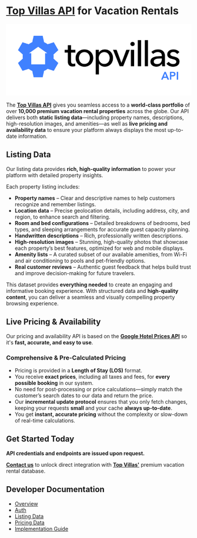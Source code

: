 # [Top Villas API](https://thetopvillas.com) for Vacation Rentals

<p align="center">
<img src="./assets/tvapi-logo-white-bg.png" />
</p>

The **[Top Villas API](https://thetopvillas.com)** gives you seamless access to a **world-class portfolio** of over **10,000 premium vacation rental properties** across the globe. Our API delivers both **static listing data**—including property names, descriptions, high-resolution images, and amenities—as well as **live pricing and availability data** to ensure your platform always displays the most up-to-date information.  

## Listing Data

Our listing data provides **rich, high-quality information** to power your platform with detailed property insights.

Each property listing includes:  

- **Property names** – Clear and descriptive names to help customers recognize and remember listings.  
- **Location data** – Precise geolocation details, including address, city, and region, to enhance search and filtering.  
- **Room and bed configurations** – Detailed breakdowns of bedrooms, bed types, and sleeping arrangements for accurate guest capacity planning.  
- **Handwritten descriptions** – Rich, professionally written descriptions.  
- **High-resolution images** – Stunning, high-quality photos that showcase each property’s best features, optimized for web and mobile displays.  
- **Amenity lists** – A curated subset of our available amenities, from Wi-Fi and air conditioning to pools and pet-friendly options.  
- **Real customer reviews** – Authentic guest feedback that helps build trust and improve decision-making for future travelers.  

This dataset provides **everything needed** to create an engaging and informative booking experience. With structured data and **high-quality content**, you can deliver a seamless and visually compelling property browsing experience.

## Live Pricing & Availability

Our pricing and availability API is based on the **[Google Hotel Prices API](https://developers.google.com/hotels/hotel-prices/)** so it's **fast, accurate, and easy to use**.

### Comprehensive & Pre-Calculated Pricing

- Pricing is provided in a **Length of Stay (LOS)** format.  
- You receive **exact prices**, including all taxes and fees, for **every possible booking** in our system.  
- No need for post-processing or price calculations—simply match the customer’s search dates to our data and return the price.  
- Our **incremental update protocol** ensures that you only fetch changes, keeping your requests **small** and your cache  **always up-to-date**.  
- You get **instant, accurate pricing** without the complexity or slow-down of real-time calculations.

## Get Started Today

**API credentials and endpoints are issued upon request.**

[**Contact us**](mailto://info@thetopvillas.com) to unlock direct integration with **[Top Villas'](https://thetopvillas.com)** premium vacation rental database.  

## Developer Documentation

- [Overview](./overview.md)
- [Auth](./auth.md)
- [Listing Data](./static.md)
- [Pricing Data](./pricing.md)
- [Implementation Guide](./guide.md)